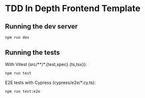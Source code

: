 # TDD In Depth Frontend Template

## Running the dev server

```bash
npm run dev
```

## Running the tests 

With Vitest (src/**/*.{test,spec}.{ts,tsx}):
```bash
npm run test
```

E2E tests with Cypress (cypress/e2e/*.cy.ts):
```bash
npm run test:e2e
```